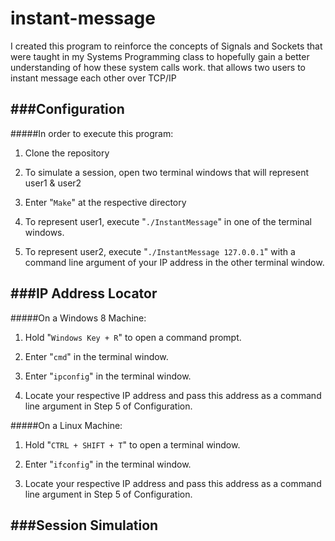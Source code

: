 instant-message
===============

I created this program to reinforce the concepts of Signals and Sockets that were taught in my Systems Programming class to hopefully gain a better understanding of how these system calls work. that allows two users to instant message each other over TCP/IP

###Configuration
---
#####In order to execute this program:

1. Clone the repository

2. To simulate a session, open two terminal windows that will represent user1 & user2

3. Enter "```Make```" at the respective directory

4. To represent user1, execute "```./InstantMessage```" in one of the terminal windows.

5. To represent user2, execute "```./InstantMessage 127.0.0.1```" with a command line argument of your IP address in the other terminal window.

###IP Address Locator
---
#####On a Windows 8 Machine: 

1. Hold  "```Windows Key + R```" to open a command prompt. 

2. Enter "```cmd```" in the terminal window.

3. Enter "```ipconfig```" in the terminal window.

4. Locate your respective IP address and pass this address as a command line argument in Step 5 of Configuration.

#####On a Linux Machine:

1. Hold "```CTRL + SHIFT + T```" to open a terminal window.

2. Enter "```ifconfig```" in the terminal window.

3. Locate your respective IP address and pass this address as a command line argument in Step 5 of Configuration.

###Session Simulation
---

